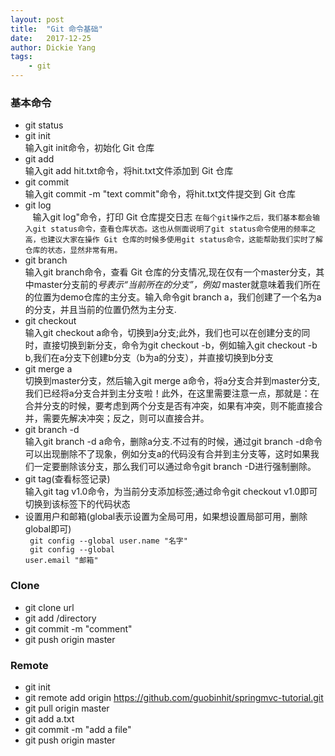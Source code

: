 ```yaml
---
layout: post
title:  "Git 命令基础"
date:   2017-12-25
author: Dickie Yang 
tags: 
    - git 
---
```


### 基本命令
- git status
- git init<br>
    输入git init命令，初始化 Git 仓库
- git add<br>
    输入git add hit.txt命令，将hit.txt文件添加到 Git 仓库
- git commit<br>
    输入git commit -m "text commit"命令，将hit.txt文件提交到 Git 仓库
- git log<br>
    输入git log"命令，打印 Git 仓库提交日志
 `在每个git操作之后，我们基本都会输入git status命令，查看仓库状态。这也从侧面说明了git status命令使用的频率之高，也建议大家在操作 Git 仓库的时候多使用git status命令，这能帮助我们实时了解仓库的状态，显然非常有用。`
- git branch<br>
    输入git branch命令，查看 Git 仓库的分支情况,现在仅有一个master分支，其中master分支前的*号表示“当前所在的分支”，例如* master就意味着我们所在的位置为demo仓库的主分支。输入命令git branch a，我们创建了一个名为a的分支，并且当前的位置仍然为主分支.
- git checkout<br>
    输入git checkout a命令，切换到a分支;此外，我们也可以在创建分支的同时，直接切换到新分支，命令为git checkout -b，例如输入git checkout -b b,我们在a分支下创建b分支（b为a的分支），并直接切换到b分支
- git merge a<br>
    切换到master分支，然后输入git merge a命令，将a分支合并到master分支,我们已经将a分支合并到主分支啦！此外，在这里需要注意一点，那就是：在合并分支的时候，要考虑到两个分支是否有冲突，如果有冲突，则不能直接合并，需要先解决冲突；反之，则可以直接合并。
- git branch -d <br>
    输入git branch -d a命令，删除a分支.不过有的时候，通过git branch -d命令可以出现删除不了现象，例如分支a的代码没有合并到主分支等，这时如果我们一定要删除该分支，那么我们可以通过命令git branch -D进行强制删除。
- git tag(查看标签记录)<br>
    输入git tag v1.0命令，为当前分支添加标签;通过命令git checkout v1.0即可切换到该标签下的代码状态
- 设置用户和邮箱(global表示设置为全局可用，如果想设置局部可用，删除global即可)<br>
  <code>
  git config --global user.name "名字"<br>
  git config --global user.email "邮箱"
  </code>
### Clone
- git clone url
- git add /directory
- git commit -m "comment"
- git push origin master
### Remote
- git init
- git remote add origin https://github.com/guobinhit/springmvc-tutorial.git
- git pull origin master
- git add a.txt
- git commit -m "add a file"
- git push origin master

